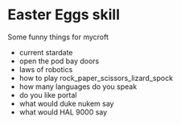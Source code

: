 # Easter Eggs skill

Some funny things for mycroft

- current stardate
- open the pod bay doors
- laws of robotics
- how to play rock_paper_scissors_lizard_spock
- how many languages do you speak
- do you like portal
- what would duke nukem say
- what would HAL 9000 say
